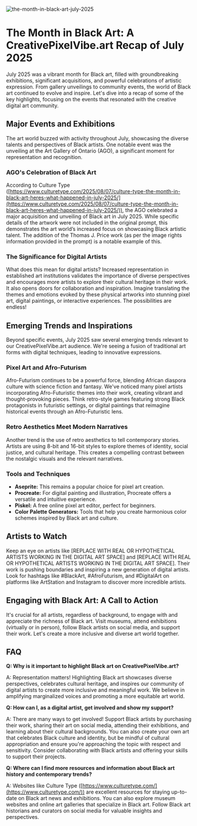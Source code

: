 ![the-month-in-black-art-july-2025](https://images.pexels.com/photos/4904463/pexels-photo-4904463.jpeg?auto=compress&cs=tinysrgb&fit=crop&h=627&w=1200)

# The Month in Black Art: A CreativePixelVibe.art Recap of July 2025

July 2025 was a vibrant month for Black art, filled with groundbreaking exhibitions, significant acquisitions, and powerful celebrations of artistic expression. From gallery unveilings to community events, the world of Black art continued to evolve and inspire. Let's dive into a recap of some of the key highlights, focusing on the events that resonated with the creative digital art community.

## Major Events and Exhibitions

The art world buzzed with activity throughout July, showcasing the diverse talents and perspectives of Black artists. One notable event was the unveiling at the Art Gallery of Ontario (AGO), a significant moment for representation and recognition.

### AGO's Celebration of Black Art

According to Culture Type ([https://www.culturetype.com/2025/08/07/culture-type-the-month-in-black-art-heres-what-happened-in-july-2025/](https://www.culturetype.com/2025/08/07/culture-type-the-month-in-black-art-heres-what-happened-in-july-2025/)), the AGO celebrated a major acquisition and unveiling of Black art in July 2025. While specific details of the artwork were not included in the original prompt, this demonstrates the art world’s increased focus on showcasing Black artistic talent. The addition of the Thomas J. Price work (as per the image rights information provided in the prompt) is a notable example of this.

### The Significance for Digital Artists

What does this mean for digital artists? Increased representation in established art institutions validates the importance of diverse perspectives and encourages more artists to explore their cultural heritage in their work. It also opens doors for collaboration and inspiration. Imagine translating the themes and emotions evoked by these physical artworks into stunning pixel art, digital paintings, or interactive experiences. The possibilities are endless!

## Emerging Trends and Inspirations

Beyond specific events, July 2025 saw several emerging trends relevant to our CreativePixelVibe.art audience. We're seeing a fusion of traditional art forms with digital techniques, leading to innovative expressions. 

### Pixel Art and Afro-Futurism

Afro-Futurism continues to be a powerful force, blending African diaspora culture with science fiction and fantasy. We've noticed many pixel artists incorporating Afro-Futuristic themes into their work, creating vibrant and thought-provoking pieces. Think retro-style games featuring strong Black protagonists in futuristic settings, or digital paintings that reimagine historical events through an Afro-Futuristic lens.

### Retro Aesthetics Meet Modern Narratives

Another trend is the use of retro aesthetics to tell contemporary stories. Artists are using 8-bit and 16-bit styles to explore themes of identity, social justice, and cultural heritage. This creates a compelling contrast between the nostalgic visuals and the relevant narratives.

### Tools and Techniques

*   **Aseprite:** This remains a popular choice for pixel art creation.
*   **Procreate:** For digital painting and illustration, Procreate offers a versatile and intuitive experience.
*   **Piskel:** A free online pixel art editor, perfect for beginners.
*   **Color Palette Generators:** Tools that help you create harmonious color schemes inspired by Black art and culture.

## Artists to Watch

Keep an eye on artists like [REPLACE WITH REAL OR HYPOTHETICAL ARTISTS WORKING IN THE DIGITAL ART SPACE] and [REPLACE WITH REAL OR HYPOTHETICAL ARTISTS WORKING IN THE DIGITAL ART SPACE]. Their work is pushing boundaries and inspiring a new generation of digital artists. Look for hashtags like #BlackArt, #AfroFuturism, and #DigitalArt on platforms like ArtStation and Instagram to discover more incredible artists.

## Engaging with Black Art: A Call to Action

It's crucial for all artists, regardless of background, to engage with and appreciate the richness of Black art. Visit museums, attend exhibitions (virtually or in person), follow Black artists on social media, and support their work. Let's create a more inclusive and diverse art world together.

## FAQ

**Q: Why is it important to highlight Black art on CreativePixelVibe.art?**

A: Representation matters! Highlighting Black art showcases diverse perspectives, celebrates cultural heritage, and inspires our community of digital artists to create more inclusive and meaningful work. We believe in amplifying marginalized voices and promoting a more equitable art world.

**Q: How can I, as a digital artist, get involved and show my support?**

A: There are many ways to get involved! Support Black artists by purchasing their work, sharing their art on social media, attending their exhibitions, and learning about their cultural backgrounds. You can also create your own art that celebrates Black culture and identity, but be mindful of cultural appropriation and ensure you're approaching the topic with respect and sensitivity. Consider collaborating with Black artists and offering your skills to support their projects.

**Q: Where can I find more resources and information about Black art history and contemporary trends?**

A: Websites like Culture Type ([https://www.culturetype.com/](https://www.culturetype.com/)) are excellent resources for staying up-to-date on Black art news and exhibitions. You can also explore museum websites and online art galleries that specialize in Black art. Follow Black art historians and curators on social media for valuable insights and perspectives.
